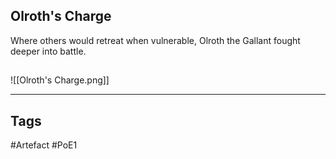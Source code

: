 ## Olroth's Charge
Where others would retreat when vulnerable,
Olroth the Gallant fought deeper into battle.
##
![[Olroth's Charge.png]]

---
## Tags
#Artefact
#PoE1